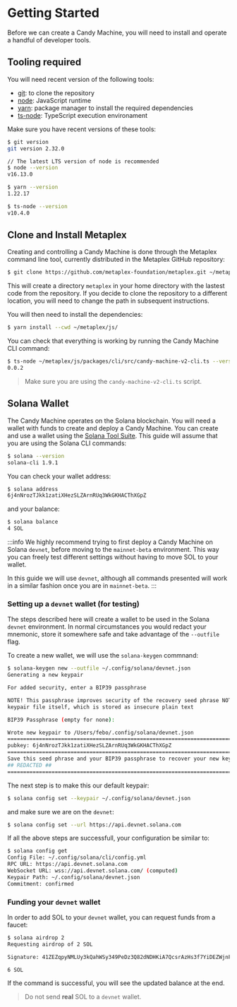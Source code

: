 # Getting Started

Before we can create a Candy Machine, you will need to install and operate a handful of developer tools.

## Tooling required

You will need recent version of the following tools:

- [git](https://git-scm.com/book/en/v2/Getting-Started-Installing-Git): to clone the repository
- [node](https://nodejs.org/en/download/): JavaScript runtime
- [yarn](https://classic.yarnpkg.com/lang/en/docs/install/#mac-stable): package manager to install the required dependencies
- [ts-node](https://www.npmjs.com/package/ts-node#installation): TypeScript execution environament

Make sure you have recent versions of these tools:

```bash
$ git version
git version 2.32.0

// The latest LTS version of node is recommended
$ node --version
v16.13.0 

$ yarn --version
1.22.17

$ ts-node --version
v10.4.0
```

## Clone and Install Metaplex

Creating and controlling a Candy Machine is done through the Metaplex command line tool, currently distributed in the Metaplex GitHub repository:

```bash
$ git clone https://github.com/metaplex-foundation/metaplex.git ~/metaplex
```

This will create a directory `metaplex` in your home directory with the lastest code from the repository. If you decide to clone the repository to a different location, you will need to change the path in subsequent instructions.

You will then need to install the dependencies:

```bash
$ yarn install --cwd ~/metaplex/js/
```

You can check that everything is working by running the Candy Machine CLI command:

```bash
$ ts-node ~/metaplex/js/packages/cli/src/candy-machine-v2-cli.ts --version
0.0.2
```

> Make sure you are using the `candy-machine-v2-cli.ts` script.

## Solana Wallet

The Candy Machine operates on the Solana blockchain. You will need a wallet with funds to create and deploy a Candy Machine. You can create and use a wallet using the [Solana Tool Suite](https://docs.solana.com/cli/install-solana-cli-tools). This guide will assume that you are using the Solana CLI commands:

```bash
$ solana --version
solana-cli 1.9.1 
```

You can check your wallet address:

```bash
$ solana address
6j4nNrozTJkk1zatiXHezSLZArnRUq3WkGKHACThXGpZ
```

and your balance:

```bash
$ solana balance
4 SOL
```

:::info
We highly recommend trying to first deploy a Candy Machine on Solana `devnet`, before moving to the `mainnet-beta` environment. This way you can freely test different settings without having to move SOL to your wallet.

In this guide we will use `devnet`, although all commands presented will work in a similar fashion once you are in `mainnet-beta`.
:::

### Setting up a `devnet` wallet (for testing)

The steps described here will create a wallet to be used in the Solana `devnet` environment. In normal circumstances you would redact your mnemonic, store it somewhere safe and take advantage of the `--outfile` flag.

To create a new wallet, we will use the `solana-keygen` commnand:

```bash
$ solana-keygen new --outfile ~/.config/solana/devnet.json  
Generating a new keypair

For added security, enter a BIP39 passphrase

NOTE! This passphrase improves security of the recovery seed phrase NOT the
keypair file itself, which is stored as insecure plain text

BIP39 Passphrase (empty for none): 

Wrote new keypair to /Users/febo/.config/solana/devnet.json
=======================================================================
pubkey: 6j4nNrozTJkk1zatiXHezSLZArnRUq3WkGKHACThXGpZ
=======================================================================
Save this seed phrase and your BIP39 passphrase to recover your new keypair:
## REDACTED ##
=======================================================================
```

The next step is to make this our default keypair:

```bash
$ solana config set --keypair ~/.config/solana/devnet.json
```

and make sure we are on the `devnet`:

```bash
$ solana config set --url https://api.devnet.solana.com
```

If all the above steps are successfull, your configuration be similar to:

```bash
$ solana config get
Config File: ~/.config/solana/cli/config.yml
RPC URL: https://api.devnet.solana.com 
WebSocket URL: wss://api.devnet.solana.com/ (computed)
Keypair Path: ~/.config/solana/devnet.json 
Commitment: confirmed 
```

### Funding your `devnet` wallet

In order to add SOL to your `devnet` wallet, you can request funds from a faucet:

```bash
$ solana airdrop 2
Requesting airdrop of 2 SOL

Signature: 41ZEZqpyNMLUy3kQahWSy349PeDz3Q82dNDHKiA7QcsrAzHs3f7YiDEZWjnFi434DoiiDiDkazkBRycRnctx1m6e

6 SOL
```

If the command is successful, you will see the updated balance at the end.

> Do not send **real** SOL to a `devnet` wallet.
